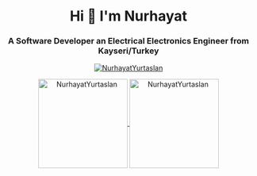 <h1 align="center">Hi 👋 I'm Nurhayat</h1>
<h3 align="center">A Software Developer an Electrical Electronics Engineer from Kayseri/Turkey</h3>

<!--
**NurhayatYurtaslan/NurhayatYurtaslan** is a ✨ _special_ ✨ repository because its `README.md` (this file) appears on your GitHub profile.

Here are some ideas to get you started:

- 🔭 I’m currently working on ...
- 🌱 I’m currently learning ...
- 👯 I’m looking to collaborate on ...
- 🤔 I’m looking for help with ...
- 💬 Ask me about ...
- 📫 How to reach me: ...
- 😄 Pronouns: ...
- ⚡ Fun fact: ...
-->
<p align="center"> <a href="https://github.com/ryo-ma/github-profile-trophy"><img src="https://github-profile-trophy.vercel.app/?username=NurhayatYurtaslan" alt="NurhayatYurtaslan" /></a> </p>

<p align="center">
	<a href="https://github.com/NurhayatYurtaslan">
		  <img height="180em" align="center" src="https://github-readme-stats.vercel.app/api?username=NurhayatYurtaslan&show_icons=true&locale=en&theme=dark&include_all_commits=true&count_private=true" alt="NurhayatYurtaslan"/>
		  <img height="180em" align="center" src="https://github-readme-stats.vercel.app/api/top-langs?username=NurhayatYurtaslan&show_icons=true&locale=en&layout=compact&langs_count=8&theme=dark" alt="NurhayatYurtaslan"/>
	</a>
</p>
